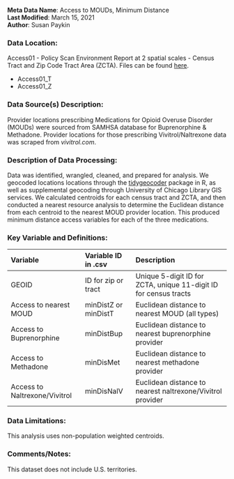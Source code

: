 **Meta Data Name**: Access to MOUDs, Minimum Distance  
**Last Modified**: March 15, 2021  
**Author**: Susan Paykin  

### Data Location: 
Access01 - Policy Scan Environment Report at 2 spatial scales - Census Tract and Zip Code Tract Area (ZCTA). Files can be found [here](https://github.com/GeoDaCenter/opioid-policy-scan/tree/master/Policy_Scan/data_final).
* Access01_T  
* Access01_Z  

### Data Source(s) Description:  
Provider locations prescribing Medications for Opioid Overuse Disorder (MOUDs) were sourced from SAMHSA database for Buprenorphine & Methadone. Provider locations for those prescribing Vivitrol/Naltrexone data was scraped from *vivitrol.com*. 

### Description of Data Processing: 
Data was identified, wrangled, cleaned, and prepared for analysis. We geocoded locations locations through the [tidygeocoder](https://cran.r-project.org/web/packages/tidygeocoder/vignettes/tidygeocoder.html) package in R, as well as supplemental geocoding through University of Chicago Library GIS services. We calculated centroids for each census tract and ZCTA, and then conducted a nearest resource analysis to determine the Euclidean distance from each centroid to the nearest MOUD provider location. This produced minimum distance access variables for each of the three medications.

### Key Variable and Definitions:
| Variable | Variable ID in .csv | Description |
|:---------|:--------------------|:------------|
| GEOID | ID for zip or tract | Unique 5-digit ID for ZCTA, unique 11-digit ID for census tracts | 
| Access to nearest MOUD | minDistZ or minDistT | Euclidean distance to nearest MOUD (all types) |
| Access to Buprenorphine | minDistBup | Euclidean distance to nearest buprenorphine provider |
| Access to Methadone | minDisMet | Euclidean distance to nearest methadone provider |
| Access to Naltrexone/Vivitrol | minDisNalV | Euclidean distance to nearest naltrexone/Vivitrol provider |

### Data Limitations:
This analysis uses non-population weighted centroids. 

### Comments/Notes:
This dataset does not include U.S. territories.
